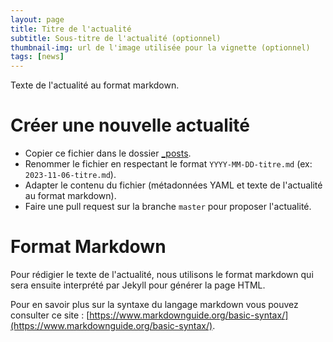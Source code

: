 ```yaml
---
layout: page
title: Titre de l'actualité
subtitle: Sous-titre de l'actualité (optionnel)
thumbnail-img: url de l'image utilisée pour la vignette (optionnel)
tags: [news]
---
```



Texte de l'actualité au format markdown. 

# Créer une nouvelle actualité

* Copier ce fichier dans le dossier [_posts](https://github.com/hns-magis/hns-magis.github.io/tree/master/_posts).
* Renommer le fichier en respectant le format `YYYY-MM-DD-titre.md` (ex: `2023-11-06-titre.md`).
* Adapter le contenu du fichier (métadonnées YAML et texte de l'actualité au format markdown).
* Faire une pull request sur la branche `master` pour proposer l'actualité.


# Format Markdown

Pour rédigier le texte de l'actualité, nous utilisons le format markdown qui sera ensuite interprété par Jekyll pour générer la page HTML.

Pour en savoir plus sur la syntaxe du langage markdown vous pouvez consulter ce site : [https://www.markdownguide.org/basic-syntax/](https://www.markdownguide.org/basic-syntax/).